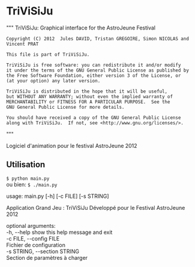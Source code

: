 TriViSiJu
=========

""" TriViSiJu: Graphical interface for the AstroJeune Festival
    
	Copyright (C) 2012  Jules DAVID, Tristan GREGOIRE, Simon NICOLAS and Vincent PRAT

	This file is part of TriViSiJu.

    TriViSiJu is free software: you can redistribute it and/or modify
    it under the terms of the GNU General Public License as published by
    the Free Software Foundation, either version 3 of the License, or
    (at your option) any later version.

    TriViSiJu is distributed in the hope that it will be useful,
    but WITHOUT ANY WARRANTY; without even the implied warranty of
    MERCHANTABILITY or FITNESS FOR A PARTICULAR PURPOSE.  See the
    GNU General Public License for more details.

    You should have received a copy of the GNU General Public License
    along with TriViSiJu.  If not, see <http://www.gnu.org/licenses/>.
"""

Logiciel d'animation pour le festival AstroJeune 2012

## Utilisation
`$ python main.py`  
ou bien:
`$ ./main.py`  

usage: main.py [-h] [-c FILE] [-s STRING]

Application Grand Jeu : TriViSiJu Développé pour le Festival AstroJeune 2012

optional arguments:  
  -h, --help            show this help message and exit  
  -c FILE, --config FILE  
                        Fichier de configuration  
  -s STRING, --section STRING  
                        Section de paramètres à charger  

